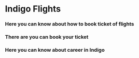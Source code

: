 # Indigo Flights
### Here you can know about how to book ticket of flights 
### There are you can book your ticket
### Here you can know about career in Indigo 
